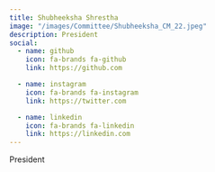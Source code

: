 ```yaml
---
title: Shubheeksha Shrestha
image: "/images/Committee/Shubheeksha_CM_22.jpeg"
description: President
social:
  - name: github
    icon: fa-brands fa-github
    link: https://github.com

  - name: instagram
    icon: fa-brands fa-instagram
    link: https://twitter.com

  - name: linkedin
    icon: fa-brands fa-linkedin
    link: https://linkedin.com
---
```


President
